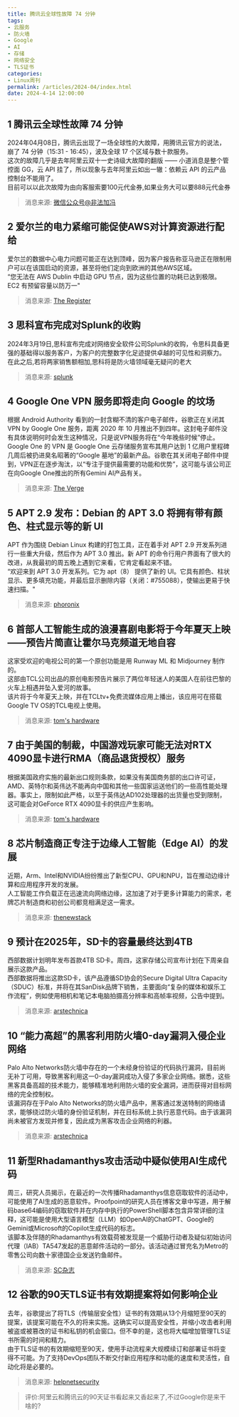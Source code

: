 ```yaml
---
title: 腾讯云全球性故障 74 分钟
tags: 
- 云服务
- 防火墙
- Google
- AI
- 存储
- 网络安全
- TLS证书
categories: 
- Linux周刊
permalink: /articles/2024-04/index.html
date: 2024-4-14 12:00:00
---
```


## 1 腾讯云全球性故障 74 分钟
2024年04月08日，腾讯云出现了一场全球性的大故障，用腾讯云官方的说法，崩了 74 分钟（15:31 - 16:45），波及全球 17 个区域与数十款服务。   
这次的故障几乎是去年阿里云双十一史诗级大故障的翻版 —— 小道消息是整个管控面 GG，云 API 挂了，所以现象与去年阿里云如出一辙：依赖云 API 的云产品控制台不能用了。    
目前可以以此次故障为由向客服索要100元代金券,如果业务大可以要888元代金券   
> 消息来源: [微信公众号@非法加冯](https://mp.weixin.qq.com/s/PgduTGIvWSUgHZhVfnb7Bg)

## 2 爱尔兰的电力紧缩可能促使AWS对计算资源进行配给
爱尔兰的数据中心电力问题可能正在达到顶峰，因为客户报告称亚马逊正在限制用户可以在该国启动的资源，甚至将他们定向到欧洲的其他AWS区域。   
“您无法在 AWS Dublin 中启动 GPU 节点，因为这些位置的功耗已达到极限。EC2 有预留容量以防万一"
> 消息来源: [The Register](https://www.theregister.com/2024/04/09/aws_resource_restrictions)


## 3 思科宣布完成对Splunk的收购
2024年3月19日,思科宣布完成对网络安全软件公司Splunk的收购，令思科具备更强的基础得以服务客户，为客户的完整数字化足迹提供卓越的可见性和洞察力。   
在此之后,若将两家销售额相加,思科将是防火墙领域毫无疑问的老大
> 消息来源: [splunk](https://www.splunk.com/zh_cn/newsroom/press-releases/2024/cisco-completes-acquisition-of-splunk.html)


## 4 Google One VPN 服务即将走向 Google 的坟场
根据 Android Authority 看到的一封含糊不清的客户电子邮件，谷歌正在关闭其 VPN by Google One 服务，距离 2020 年 10 月推出不到四年。这封电子邮件没有具体说明何时会发生这种情况，只是说VPN服务将在“今年晚些时候”停止。   
Google One 的 VPN 是 Google One 云存储服务宣布其用户达到 1 亿用户里程碑几周后被扔进臭名昭著的“Google 墓地”的最新产品。谷歌在其关闭电子邮件中提到，VPN正在逐步淘汰，以“专注于提供最需要的功能和优势”，这可能与该公司正在向Google One推出的所有Gemini AI产品有关。
> 消息来源: [The Verge](https://www.theverge.com/2024/4/12/24128177/google-one-vpn-service-shutdown-announcement-graveyard)


## 5 APT 2.9 发布：Debian 的 APT 3.0 将拥有带有颜色、柱式显示等的新 UI
APT 作为围绕 Debian Linux 构建的打包工具，正在着手对 APT 2.9 开发系列进行一些重大升级，然后作为 APT 3.0 推出。新 APT 的命令行用户界面有了很大的改进，从我最初的周五晚上遇到它来看，它肯定看起来不错。   
“欢迎来到 APT 3.0 开发系列。它为 apt（8） 提供了新的 UI。它具有颜色、柱状显示、更多填充功能，并最后显示删除内容（关闭：#755088），使输出更易于快速扫描。"
> 消息来源: [phoronix](https://www.phoronix.com/news/Debian-APT-2.9-Released)


## 6 首部人工智能生成的浪漫喜剧电影将于今年夏天上映——预告片简直让霍尔马克频道无地自容
这家受欢迎的电视公司的第一个原创功能是用 Runway ML 和 Midjourney 制作的。    
这部由TCL公司出品的原创电影预告片展示了两位年轻迷人的美国人在前往巴黎的火车上相遇并坠入爱河的故事。   
该片将于今年夏天上映，并在TCLtv+免费流媒体应用上播出，该应用可在搭载Google TV OS的TCL电视上使用。
> 消息来源: [tom's hardware](https://www.tomshardware.com/tech-industry/artificial-intelligence/first-ai-generated-rom-com-is-due-this-summer-and-the-trailer-puts-hallmark-channel-to-shame)


## 7 由于美国的制裁，中国游戏玩家可能无法对RTX 4090显卡进行RMA（商品退货授权）服务
根据美国政府实施的最新出口规则条款，如果没有美国商务部的出口许可证，AMD、英特尔和英伟达不能再向中国和其他一些国家运送他们的一些高性能处理器。事实上，限制如此严格，以至于英伟达AD102处理器的出货量也受到限制，这可能会对GeForce RTX 4090显卡的供应产生影响。
> 消息来源: [tom's hardware](https://www.tomshardware.com/news/us-govt-restricts-shipments-of-geforce-rtx-4090-to-china-other-countries)


## 8 芯片制造商正专注于边缘人工智能（Edge AI）的发展
近期，Arm、Intel和NVIDIA纷纷推出了新型CPU、GPU和NPU，旨在推动边缘计算和应用程序开发的发展。   
人工智能工作负载正在迅速流向网络边缘，这加速了对于更多计算能力的需求，老牌芯片制造商和初创公司都竞相满足这一需求。
> 消息来源: [thenewstack](https://thenewstack.io/chipmakers-putting-a-laser-focus-on-edge-ai/)


## 9 预计在2025年，SD卡的容量最终达到4TB
西部数据计划明年发布首款4TB SD卡。周四，这家存储公司宣布计划在下周亲自展示这款产品。   
西部数据将推出这款SD卡，该产品遵循SD协会的Secure Digital Ultra Capacity（SDUC）标准，并将在其SanDisk品牌下销售，主要面向“复杂的媒体和娱乐工作流程”，例如使用相机和笔记本电脑拍摄高分辨率和高帧率视频，公告中提到。
> 消息来源: [arstechnica](https://arstechnica.com/gadgets/2024/04/sd-cards-finally-expected-to-hit-4tb-in-2025/)


## 10 “能力高超”的黑客利用防火墙0-day漏洞入侵企业网络
Palo Alto Networks防火墙中存在的一个未经身份验证的代码执行漏洞，目前尚无补丁可用，导致黑客利用这一0-day漏洞成功入侵了多家企业网络。据悉，这些黑客具备高超的技术能力，能够精准地利用防火墙的安全漏洞，进而获得对目标网络的完全控制权。   
该漏洞存在于Palo Alto Networks的防火墙产品中，黑客通过发送特制的网络请求，能够绕过防火墙的身份验证机制，并在目标系统上执行恶意代码。由于该漏洞尚未被官方发现并修复，因此成为黑客攻击企业网络的利器。
> 消息来源: [arstechnica](https://arstechnica.com/security/2024/04/highly-capable-hackers-root-corporate-networks-by-exploiting-firewall-0-day/)


## 11 新型Rhadamanthys攻击活动中疑似使用AI生成代码
周三，研究人员揭示，在最近的一次传播Rhadamanthys信息窃取软件的活动中，可能使用了AI生成的恶意软件。Proofpoint的研究人员在博客文章中写道，用于解码base64编码的窃取软件并在内存中执行的PowerShell脚本包含异常详细的注释，这可能是使用大型语言模型（LLM）如OpenAI的ChatGPT、Google的Gemini或Microsoft的Copilot生成代码的标志。   
该脚本及伴随的Rhadamanthys有效载荷被发现是一个威胁行动者及疑似初始访问代理（IAB）TA547发起的恶意邮件活动的一部分。该活动通过冒充名为Metro的零售公司向数十家德国企业发送钓鱼邮件。
> 消息来源: [SC杂志](https://www.scmagazine.com/news/ai-generated-code-potentially-used-in-new-rhadamanthys-campaign)


## 12 谷歌的90天TLS证书有效期提案将如何影响企业
去年，谷歌提出了将TLS（传输层安全性）证书的有效期从13个月缩短至90天的提案，该提案可能在不久的将来实施。这确实可以提高安全性，并缩小攻击者利用被盗或被篡改的证书和私钥的机会窗口。但不幸的是，这也将大幅增加管理TLS证书所需的时间和精力。   
由于TLS证书的有效期缩短至90天，使用手动流程来大规模续订和部署证书将变得不可能。为了支持DevOps团队不断交付新应用程序和功能的速度和灵活性，自动化将是必要的。   
> 消息来源: [helpnetsecurity](https://www.helpnetsecurity.com/2024/04/11/tls-certificate-renewal-proposal/)   

> 评价:阿里云和腾讯云的90天证书看起来又香起来了,不过Google你是来干啥的?
